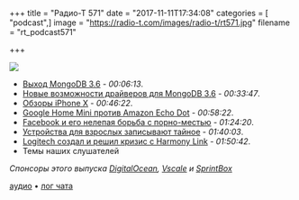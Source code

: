 +++
title = "Радио-Т 571"
date = "2017-11-11T17:34:08"
categories = [ "podcast",]
image = "https://radio-t.com/images/radio-t/rt571.jpg"
filename = "rt_podcast571"

+++

![](https://radio-t.com/images/radio-t/rt571.jpg)

- [Выход MongoDB 3.6](https://www.mongodb.com/blog/post/announcing-mongodb-36) - *00:06:13*.
- [Новые возможности драйверов для MongoDB 3.6](https://dzone.com/articles/new-driver-features-for-mongodb-36) - *00:33:47*.
- [Обзоры iPhone X](https://www.theguardian.com/technology/2017/nov/10/iphone-x-review-apple-face-id-all-screen-design-home-button) - *00:46:22*.
- [Google Home Mini против Amazon Echo Dot](https://www.digitaltrends.com/home/google-home-mini-vs-amazon-echo-dot/) - *00:58:22*.
- [Facebook и его нелепая борьба с порно-местью](https://theoutline.com/post/2464/facebook-s-idiotic-solution-to-revenge-porn) - *01:24:20*.
- [Устройства для взрослых записывают тайное](https://www.theverge.com/2017/11/10/16634442/lovense-sex-toy-spy-surveillance) - *01:40:03*.
- [Logitech создал и решил кризис с Harmony Link](https://www.engadget.com/2017/11/09/logitech-will-brick-harmony-link-in-march/) - *01:50:42*.
- Темы наших слушателей

*Спонсоры этого выпуска [DigitalOcean](https://www.digitalocean.com), [Vscale](http://bit.ly/radio-t_vscale) и [SprintBox](https://sprintbox.ru/)*

[аудио](https://cdn.radio-t.com/rt_podcast571.mp3) • [лог чата](http://chat.radio-t.com/logs/radio-t-571.html)
<audio src="https://cdn.radio-t.com/rt_podcast571.mp3" preload="none"></audio>
